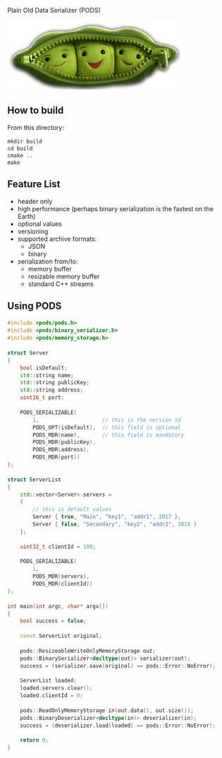 ﻿Plain Old Data Serializer (PODS)

![](doc/images/pod.png)

## How to build

From this directory:
```
mkdir build
cd build
cmake ..
make
```

## Feature List

- header only
- high performance (perhaps binary serialization is the fastest on the Earth)
- optional values
- versioning
- supported archive formats:
  - JSON
  - binary
- serialization from/to:
  - memory buffer
  - resizable memory buffer
  - standard C++ streams

## Using PODS

```c++
#include <pods/pods.h>
#include <pods/binary_serializer.h>
#include <pods/memory_storage.h>

struct Server
{
    bool isDefault;
    std::string name;
    std::string publicKey;
    std::string address;
    uint16_t port;

    PODS_SERIALIZABLE(
        1,                    // this is the version id
        PODS_OPT(isDefault),  // this field is optional
        PODS_MDR(name),       // this field is mandatory
        PODS_MDR(publicKey),
        PODS_MDR(address),
        PODS_MDR(port))
};

struct ServerList
{
    std::vector<Server> servers =
    {
        // this is default values
        Server { true, "Main", "key1", "addr1", 2017 },
        Server { false, "Secondary", "key2", "addr2", 2018 }
    };

    uint32_t clientId = 100;

    PODS_SERIALIZABLE(
        1,
        PODS_MDR(servers),
        PODS_MDR(clientId))
};

int main(int argc, char* argv[])
{
    bool success = false;

    const ServerList original;

    pods::ResizeableWriteOnlyMemoryStorage out;
    pods::BinarySerializer<decltype(out)> serializer(out);
    success = (serializer.save(original) == pods::Error::NoError);

    ServerList loaded;
    loaded.servers.clear();
    loaded.clientId = 0;

    pods::ReadOnlyMemoryStorage in(out.data(), out.size());
    pods::BinaryDeserializer<decltype(in)> deserializer(in);
    success = (deserializer.load(loaded) == pods::Error::NoError);

    return 0;
}
```
